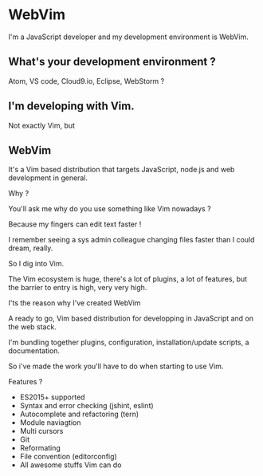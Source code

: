 # WebVim

I'm a JavaScript developer and my development environment is WebVim.

## What's your development environment ?

Atom, VS code, Cloud9.io, Eclipse, WebStorm ?

## I'm  developing with Vim.

Not exactly Vim, but 

## WebVim

It's a Vim based distribution that targets JavaScript, node.js and web development in general.

 Why ?

You'll ask me why do you use something like Vim nowadays ?

Because my fingers can edit text faster !

I remember seeing a sys admin colleague changing files faster than I could dream, really.

So I dig into Vim.

The Vim ecosystem is huge, there's a lot of plugins, a lot of features, but the barrier to entry is high, very very high.

I'ts the reason why I've created WebVim

A ready to go, Vim based distribution for developping in JavaScript and on the web stack.

I'm bundling together plugins, configuration, installation/update scripts, a documentation. 

So i've made the work you'll have to do when starting to use Vim.

Features ? 

 - ES2015+ supported
 - Syntax and error checking (jshint, eslint)
 - Autocomplete and refactoring (tern)
 - Module naviagtion
 - Multi cursors
 - Git 
 - Reformating
 - File convention (editorconfig)
 - All awesome stuffs Vim can do

